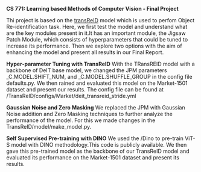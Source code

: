 **CS 771: Learning based Methods of Computer Vision - Final Project**

Thi project is based on the [transReID](https://arxiv.org/pdf/2102.04378.pdf) model which is used to perfom Object Re-identification task. Here, we first test the model and understand what are the key modules present in it.It has an important module, the Jigsaw Patch Module, which consists of hyperparameters that could be tuned to increase its performance. Then we explore two options with the aim of enhancing the model and present all results in our Final Report.


**Hyper-parameter Tuning with TransReID**
With the TRansREID model with a backbone of DeIT base model, we changed the JPM parameters _C.MODEL.SHIFT_NUM, and _C.MODEL.SHUFFLE_GROUP in the config file defaults.py. We then rained and evaluated this model on the Market-1501 dataset and present our results. The config file can be found at /TransReID/configs/Market/deit_transreid_stride.yml

**Gaussian Noise and Zero Masking**
We replaced the JPM with Gaussian Noise addition and Zero Masking techniques to further analyze the performance of the model. For this we made changes in the TransReID/model/make_model.py.

**Self Supervised Pre-training with DINO**
We used the /Dino to pre-train ViT-S model with DINO methodology.This code is publicly available. We then gave this pre-trained model as the backbone of our TransReID model and evaluated its performance on the Market-1501 dataset and present its results.
